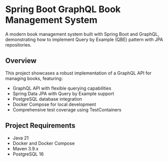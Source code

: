 # Spring Boot GraphQL Book Management System

A modern book management system built with Spring Boot and GraphQL, demonstrating how to implement Query by Example (QBE) pattern with JPA repositories.

## Overview

This project showcases a robust implementation of a GraphQL API for managing books, featuring:

- GraphQL API with flexible querying capabilities
- Spring Data JPA with Query by Example support
- PostgreSQL database integration
- Docker Compose for local development
- Comprehensive test coverage using TestContainers

## Project Requirements

- Java 21
- Docker and Docker Compose
- Maven 3.9.x
- PostgreSQL 16